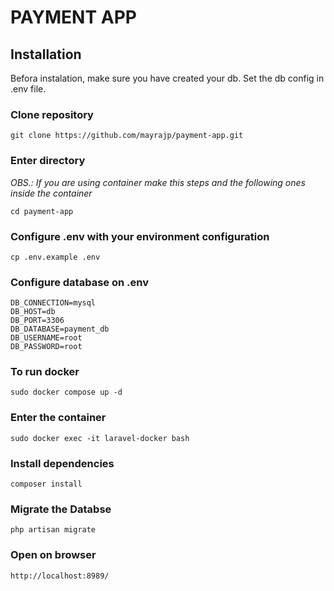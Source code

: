 # PAYMENT APP


## Installation

Befora instalation, make sure you have created your db. Set  the db config in .env file.

### Clone repository

`git clone https://github.com/mayrajp/payment-app.git`

### Enter directory

*OBS.: If you are using container make this steps and the following ones inside the container*

`cd payment-app`

### Configure .env with your environment configuration

`cp .env.example .env`

### Configure database on .env

```dosini
DB_CONNECTION=mysql
DB_HOST=db
DB_PORT=3306
DB_DATABASE=payment_db
DB_USERNAME=root
DB_PASSWORD=root

```

### To run docker

`sudo docker compose up -d`

### Enter the container

`sudo docker exec -it laravel-docker bash`

### Install dependencies

`composer install`

### Migrate the Databse

`php artisan migrate`

### Open on browser

`http://localhost:8989/`





